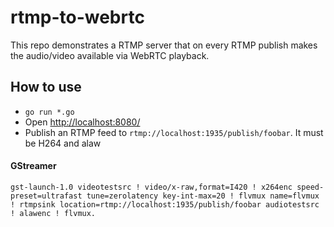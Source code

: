# rtmp-to-webrtc

This repo demonstrates a RTMP server that on every RTMP publish makes the audio/video available via WebRTC playback.

## How to use

* `go run *.go`
* Open [http://localhost:8080/](http://localhost:8080/)
* Publish an RTMP feed to `rtmp://localhost:1935/publish/foobar`. It must be H264 and alaw

#### GStreamer
`gst-launch-1.0 videotestsrc ! video/x-raw,format=I420 ! x264enc speed-preset=ultrafast tune=zerolatency key-int-max=20 ! flvmux name=flvmux ! rtmpsink location=rtmp://localhost:1935/publish/foobar audiotestsrc ! alawenc ! flvmux.`

